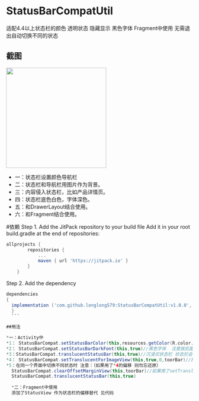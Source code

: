 ﻿# StatusBarCompatUtil
适配4.4以上状态栏的颜色 透明状态 隐藏显示 黑色字体 Fragment中使用  无需退出自动切换不同的状态


## 截图 
<image src="./1.gif" width="270"> 
	
* 一：状态栏设置颜色导航栏
* 二：状态栏和导航栏用图片作为背景。
* 三：内容侵入状态栏，比如产品详情页。
* 四：状态栏底色白色，字体深色。
* 五：和DrawerLayout结合使用。
* 六：和Fragment结合使用。
	
#依赖
Step 1. Add the JitPack repository to your build file
Add it in your root build.gradle at the end of repositories:
```groovy
allprojects {
		repositories {
			...
			maven { url 'https://jitpack.io' }
		}
	}
  ```
  
  Step 2. Add the dependency 
  ```groovy
  dependencies 
  {
    implementation ('com.github.longlong579:StatusBarCompatUtil:v1.0.0', { exclude group: 'com.android.support' })
	}
	```
  
  ##用法
  
  *一：Activity中
  *1： StatusBarCompat.setStatusBarColor(this,resources.getColor(R.color.colorAccent))//设置颜色状态栏
  *2： StatusBarCompat.setStatusBarDarkFont(this,true)//黑色字体  注意放后面 白色字体为false
  *3：StatusBarCompat.translucentStatusBar(this,true)//沉浸式状态栏 状态栏会沉浸到顶部 true:5.0以上全透明 false：半透明
  *4： StatusBarCompat.setTranslucentForImageView(this,true,0,toorBar)//指定要偏移的View 偏移高度为状态栏高度
  *5：在同一个界面中切换不同状态时 注意：（如果用了*4的偏移 则勿忘还原）
    StatusBarCompat.clearOffsetMarginView(this,toorBar)//如果用了setTranslucentForImageView，在同一界面中切换不同状态时勿忘还原margain
    StatusBarCompat.translucentStatusBar(this,true)
    
    *二：Fragment中使用
    添加了StatusView 作为状态栏的偏移替代 见代码


